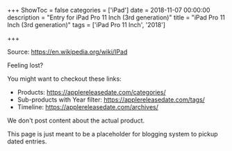 +++
ShowToc = false
categories = ['iPad']
date = 2018-11-07 00:00:00
description = "Entry for iPad Pro 11 Inch (3rd generation)"
title = "iPad Pro 11 Inch (3rd generation)"
tags = ['iPad Pro 11 Inch', '2018']

+++

Source: https://en.wikipedia.org/wiki/IPad

Feeling lost?

You might want to checkout these links:
- Products: https://applereleasedate.com/categories/
- Sub-products with Year filter: https://applereleasedate.com/tags/
- Timeline: https://applereleasedate.com/archives/

We don't post content about the actual product. 



This page is just meant to be a placeholder for blogging system to pickup dated entries. 


